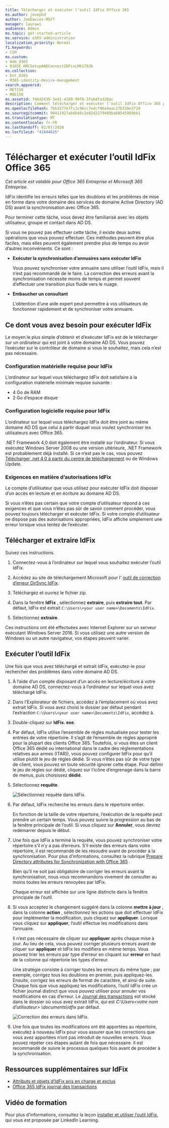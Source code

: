 ```yaml
---
title: Télécharger et exécuter l’outil IdFix Office 365
ms.author: josephd
author: JoeDavies-MSFT
manager: laurawi
audience: Admin
ms.topic: get-started-article
ms.service: o365-administration
localization_priority: Normal
f1.keywords:
- CSH
ms.custom:
- Adm_O365
- O365E_HRCSetupAADConnectIDFixLM617036
ms.collection:
- Ent_O365
- M365-identity-device-management
search.appverid:
- MET150
- MOE150
ms.assetid: f4bd2439-3e41-4169-99f6-3fabdfa326ac
description: Comment télécharger et exécuter l’outil IdFix Office 365 pour nettoyer vos services de domaine Active Directory (AD DS) avant de le synchroniser avec Office 365.
ms.openlocfilehash: 7bb1577e7fc1c96cc7edcf96e4aac17b310e3710
ms.sourcegitcommit: 99411927abdb40c2e82d2279489ba60545989bb1
ms.translationtype: MT
ms.contentlocale: fr-FR
ms.lasthandoff: 02/07/2020
ms.locfileid: "41844615"
---
```

# <a name="download-and-run-the-office-365-idfix-tool"></a>Télécharger et exécuter l’outil IdFix Office 365

*Cet article est valable pour Office 365 Entreprise et Microsoft 365 Entreprise*.

IdFix identifie les erreurs telles que les doublons et les problèmes de mise en forme dans votre domaine des services de domaine Active Directory (AD DS) avant la synchronisation avec Office 365. 
  
Pour terminer cette tâche, vous devez être familiarisé avec les objets utilisateur, groupe et contact dans AD DS.
  
Si vous ne pouvez pas effectuer cette tâche, il existe deux autres opérations que vous pouvez effectuer. Ces méthodes peuvent être plus faciles, mais elles peuvent également prendre plus de temps ou avoir d’autres inconvénients. Ce sont :
  
- **Exécuter la synchronisation d’annuaires sans exécuter IdFix** 

  Vous pouvez synchroniser votre annuaire sans utiliser l’outil IdFix, mais il n’est pas recommandé de le faire. La correction des erreurs avant la synchronisation nécessite moins de temps et permet souvent d’effectuer une transition plus fluide vers le nuage. 

- **Embaucher un consultant** 

  L’obtention d’une aide expert peut permettre à vos utilisateurs de fonctionner rapidement et de synchroniser votre annuaire. 
    
## <a name="what-you-need-to-run-idfix"></a>Ce dont vous avez besoin pour exécuter IdFix

Le moyen le plus simple d’obtenir et d’exécuter IdFix est de le télécharger sur un ordinateur qui est joint à votre domaine AD DS. Vous pouvez l’exécuter sur le contrôleur de domaine si vous le souhaitez, mais cela n’est pas nécessaire.
  
### <a name="idfix-hardware-requirements"></a>Configuration matérielle requise pour IdFix

L’ordinateur sur lequel vous téléchargez IdFix doit satisfaire à la configuration matérielle minimale requise suivante :
  
- 4 Go de RAM
- 2 Go d’espace disque
   
### <a name="idfix-software-requirements"></a>Configuration logicielle requise pour IdFix

L’ordinateur sur lequel vous téléchargez IdFix doit être joint au même domaine AD DS que celui à partir duquel vous voulez synchroniser les utilisateurs avec Office 365. 

.NET Framework 4,0 doit également être installé sur l’ordinateur. Si vous exécutez Windows Server 2008 ou une version ultérieure, .NET Framework est probablement déjà installé. Si ce n’est pas le cas, vous pouvez [Télécharger .net 4,0 à partir du centre de téléchargement](https://go.microsoft.com/fwlink/p/?LinkId=400475) ou de Windows Update. 
  
### <a name="idfix-permissions-requirements"></a>Exigences en matière d’autorisations IdFix

Le compte d’utilisateur que vous utilisez pour exécuter IdFix doit disposer d’un accès en lecture et en écriture au domaine AD DS.
  
Si vous n’êtes pas certain que votre compte d’utilisateur répond à ces exigences et que vous n’êtes pas sûr de savoir comment procéder, vous pouvez toujours télécharger et exécuter IdFix. Si votre compte d’utilisateur ne dispose pas des autorisations appropriées, IdFix affiche simplement une erreur lorsque vous tentez de l’exécuter.
  
## <a name="download-and-extract-idfix"></a>Télécharger et extraire IdFix

Suivez ces instructions. 
  
1. Connectez-vous à l’ordinateur sur lequel vous souhaitez exécuter l’outil IdFix.
    
2. Accédez au site de téléchargement Microsoft pour l' [outil de correction d’erreur DirSync IdFix](https://go.microsoft.com/fwlink/?linkid=867219).
    
3. Téléchargez et ouvrez le fichier zip.
    
3. Dans la fenêtre **IdFix** , sélectionnez **extraire**, puis **extraire tout**. Par défaut, IdFix est extrait `C:\Users\<your user name>\Documents\IdFix`. 
    
6. Sélectionnez **extraire**.

Ces instructions ont été effectuées avec Internet Explorer sur un serveur exécutant Windows Server 2016. Si vous utilisez une autre version de Windows ou un autre navigateur, vos étapes peuvent varier.
    
## <a name="run-the-idfix-tool"></a>Exécuter l’outil IdFix

Une fois que vous avez téléchargé et extrait IdFix, exécutez-le pour rechercher des problèmes dans votre domaine AD DS.
  
1. À l’aide d’un compte disposant d’un accès en lecture/écriture à votre domaine AD DS, connectez-vous à l’ordinateur sur lequel vous avez téléchargé IdFix.
    
2. Dans l’Explorateur de fichiers, accédez à l’emplacement où vous avez extrait IdFix. Si vous avez choisi le dossier par défaut pendant l’extraction `C:\Users\<your user name>\Documents\IdFix`, accédez à. 
    
3. Double-cliquez sur **IdFix. exe**. 
  
4. Par défaut, IdFix utilise l’ensemble de règles mutualisée pour tester les entrées de votre répertoire. Il s’agit de l’ensemble de règles approprié pour la plupart des clients Office 365. Toutefois, si vous êtes un client Office 365 dédié ou international dans le cadre des réglementations relatives aux armes (ITAR)), vous pouvez configurer IdFix pour qu’il utilise plutôt le jeu de règles dédié. Si vous n’êtes pas sûr de votre type de client, vous pouvez en toute sécurité ignorer cette étape. Pour définir le jeu de règles sur dédié, cliquez sur l’icône d’engrenage dans la barre de menus, puis choisissez **dédié**.
    
5. Sélectionnez **requête**.
    
    ![Sélectionnez requête dans IdFix.](media/a07a7aa7-d0ac-4817-8757-946019813a57.JPG)
  
6. Par défaut, IdFix recherche les erreurs dans le répertoire entier.
    
    En fonction de la taille de votre répertoire, l’exécution de la requête peut prendre un certain temps. Vous pouvez suivre la progression au bas de la fenêtre principale de l’outil. Si vous cliquez sur **Annuler**, vous devrez redémarrer depuis le début.
  
7. Une fois que IdFix a terminé la requête, vous pouvez synchroniser votre répertoire s’il n’y a pas d’erreurs. S’il existe des erreurs dans votre répertoire, il est recommandé de les résoudre avant de procéder à la synchronisation. Pour plus d’informations, consultez la rubrique [Prepare Directory attributes for Synchronization with Office 365](prepare-directory-attributes-for-synch-with-idfix.md) .
    
    Bien qu’il ne soit pas obligatoire de corriger les erreurs avant la synchronisation, nous vous recommandons vivement de consulter au moins toutes les erreurs renvoyées par IdFix.
    
    Chaque erreur est affichée sur une ligne distincte dans la fenêtre principale de l’outil. 
    
8. Si vous acceptez le changement suggéré dans la colonne **mettre à jour** , dans la colonne **action** , sélectionnez les actions que doit effectuer IdFix pour implémenter la modification, puis cliquez sur **appliquer**. Lorsque vous cliquez sur **appliquer**, l’outil effectue les modifications dans l’annuaire.
    
    Il n’est pas nécessaire de cliquer sur **appliquer** après chaque mise à jour. Au lieu de cela, vous pouvez corriger plusieurs erreurs avant de cliquer sur **appliquer** et IdFix les modifiera en même temps. Vous pouvez trier les erreurs par type d’erreur en cliquant sur **erreur** en haut de la colonne qui répertorie les types d’erreur. 
    
    Une stratégie consiste à corriger toutes les erreurs du même type ; par exemple, corrigez tous les doublons en premier, puis appliquez-les. Ensuite, corrigez les erreurs de format de caractère, et ainsi de suite. Chaque fois que vous appliquez les modifications, l’outil IdFix crée un fichier journal distinct que vous pouvez utiliser pour annuler vos modifications en cas d’erreur. Le [Journal des transactions](idfix-transaction-log.md) est stocké dans le dossier où vous avez extrait IdFix, qui est _C:\Users\<votre nom d’utilisateur> \documents\idfix_ par défaut. 
    
    ![Correction des erreurs dans IdFix.](media/5f051070-652c-4be7-98bf-312295e32371.png)
  
9. Une fois que toutes les modifications ont été apportées au répertoire, exécutez à nouveau IdFix pour vous assurer que les corrections que vous avez apportées n’ont pas introduit de nouvelles erreurs. Vous pouvez répéter ces étapes autant de fois que nécessaire. Il est recommandé de suivre le processus quelques fois avant de procéder à la synchronisation.
    
## <a name="additional-resources-on-idfix"></a>Ressources supplémentaires sur IdFix 

- [Attributs et objets d’IdFix pris en charge et exclus](idfix-excluded-and-supported-objects-and-attributes.md)  
- [Office 365 IdFix journal des transactions](idfix-transaction-log.md)
    
## <a name="video-training"></a>Vidéo de formation

Pour plus d’informations, consultez la leçon [installer et utiliser l’outil IdFix](https://support.office.com/article/install-and-use-the-idfix-tool-4d81d73c-f172-4fd5-8542-f601c0c96aa9?ui=en-US&rs=en-US&ad=US), qui vous est proposée par LinkedIn Learning.
  

